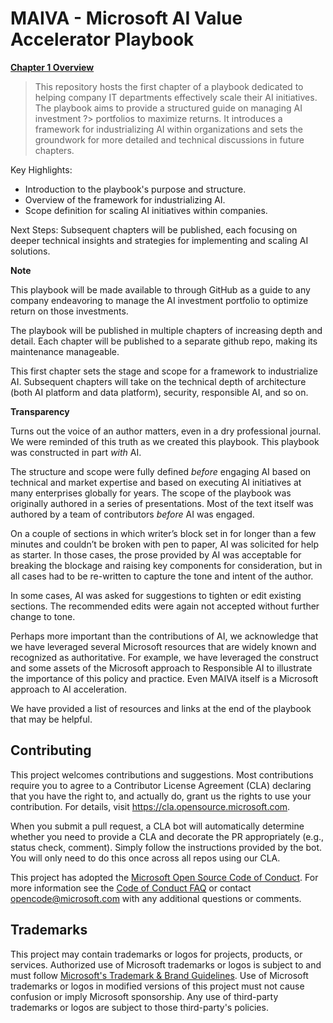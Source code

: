 # MAIVA - Microsoft AI Value Accelerator Playbook

**[Chapter 1 Overview](./MAIVA_Chapter_1.md)**

> This repository hosts the first chapter of a playbook dedicated to helping company IT departments effectively scale their AI initiatives. The playbook aims to provide a structured guide on managing AI investment ?> portfolios to maximize returns. It introduces a framework for industrializing AI within organizations and sets the groundwork for more detailed and technical discussions in future chapters.

Key Highlights:

- Introduction to the playbook's purpose and structure.
- Overview of the framework for industrializing AI.
- Scope definition for scaling AI initiatives within companies.

Next Steps:
Subsequent chapters will be published, each focusing on deeper technical insights and strategies for implementing and scaling AI solutions.

**Note**

This playbook will be made available to through GitHub as a guide to any
company endeavoring to manage the AI investment portfolio to optimize
return on those investments.

The playbook will be published in multiple chapters of increasing depth
and detail. Each chapter will be published to a separate github repo,
making its maintenance manageable.

This first chapter sets the stage and scope for a framework to
industrialize AI. Subsequent chapters will take on the technical depth
of architecture (both AI platform and data platform), security,
responsible AI, and so on.

**Transparency**

Turns out the voice of an author matters, even in a dry professional
journal. We were reminded of this truth as we created this playbook.
This playbook was constructed in part *with* AI.

The structure and scope were fully defined *before* engaging AI based on
technical and market expertise and based on executing AI initiatives at
many enterprises globally for years. The scope of the playbook was
originally authored in a series of presentations. Most of the text
itself was authored by a team of contributors *before* AI was engaged.

On a couple of sections in which writer’s block set in for longer than a
few minutes and couldn’t be broken with pen to paper, AI was solicited
for help as starter. In those cases, the prose provided by AI was
acceptable for breaking the blockage and raising key components for
consideration, but in all cases had to be re-written to capture the tone
and intent of the author.

In some cases, AI was asked for suggestions to tighten or edit existing
sections. The recommended edits were again not accepted without further
change to tone.

Perhaps more important than the contributions of AI, we acknowledge that
we have leveraged several Microsoft resources that are widely known and
recognized as authoritative. For example, we have leveraged the
construct and some assets of the Microsoft approach to Responsible AI to
illustrate the importance of this policy and practice. Even MAIVA itself
is a Microsoft approach to AI acceleration.

We have provided a list of resources and links at the end of the
playbook that may be helpful.


## Contributing

This project welcomes contributions and suggestions.  Most contributions require you to agree to a
Contributor License Agreement (CLA) declaring that you have the right to, and actually do, grant us
the rights to use your contribution. For details, visit https://cla.opensource.microsoft.com.

When you submit a pull request, a CLA bot will automatically determine whether you need to provide
a CLA and decorate the PR appropriately (e.g., status check, comment). Simply follow the instructions
provided by the bot. You will only need to do this once across all repos using our CLA.

This project has adopted the [Microsoft Open Source Code of Conduct](https://opensource.microsoft.com/codeofconduct/).
For more information see the [Code of Conduct FAQ](https://opensource.microsoft.com/codeofconduct/faq/) or
contact [opencode@microsoft.com](mailto:opencode@microsoft.com) with any additional questions or comments.

## Trademarks

This project may contain trademarks or logos for projects, products, or services. Authorized use of Microsoft 
trademarks or logos is subject to and must follow 
[Microsoft's Trademark & Brand Guidelines](https://www.microsoft.com/en-us/legal/intellectualproperty/trademarks/usage/general).
Use of Microsoft trademarks or logos in modified versions of this project must not cause confusion or imply Microsoft sponsorship.
Any use of third-party trademarks or logos are subject to those third-party's policies.
